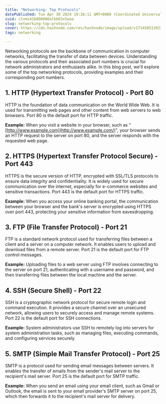 ```yaml
---
title: "Networking: Top Protocols"
datePublished: Tue Apr 30 2024 19:26:11 GMT+0000 (Coordinated Universal Time)
cuid: clvms41b800000albb63x5waa
slug: networking-top-protocols
cover: https://cdn.hashnode.com/res/hashnode/image/upload/v1714505129229/5099ac74-c108-411a-968f-c9efb9ff61a8.jpeg
tags: networking

---
```


Networking protocols are the backbone of communication in computer networks, facilitating the transfer of data between devices. Understanding the various protocols and their associated port numbers is crucial for network administrators and enthusiasts alike. In this blog post, we'll explore some of the top networking protocols, providing examples and their corresponding port numbers.

## **1\. HTTP (Hypertext Transfer Protocol) - Port 80**

HTTP is the foundation of data communication on the World Wide Web. It is used for transmitting web pages and other content from web servers to web browsers. Port 80 is the default port for HTTP traffic.

**Example:** When you visit a website in your browser, such as "[http://www.example.com](http://www.example.com/)", your browser sends an HTTP request to the server on port 80, and the server responds with the requested web page.

## **2\. HTTPS (Hypertext Transfer Protocol Secure) - Port 443**

HTTPS is the secure version of HTTP, encrypted with SSL/TLS protocols to ensure data integrity and confidentiality. It is widely used for secure communication over the internet, especially for e-commerce websites and sensitive transactions. Port 443 is the default port for HTTPS traffic.

**Example:** When you access your online banking portal, the communication between your browser and the bank's server is encrypted using HTTPS over port 443, protecting your sensitive information from eavesdropping.

## **3\. FTP (File Transfer Protocol) - Port 21**

FTP is a standard network protocol used for transferring files between a client and a server on a computer network. It enables users to upload and download files from a remote server. Port 21 is the default port for FTP control messages.

**Example:** Uploading files to a web server using FTP involves connecting to the server on port 21, authenticating with a username and password, and then transferring files between the local machine and the server.

## **4\. SSH (Secure Shell) - Port 22**

SSH is a cryptographic network protocol for secure remote login and command execution. It provides a secure channel over an unsecured network, allowing users to securely access and manage remote systems. Port 22 is the default port for SSH connections.

**Example:** System administrators use SSH to remotely log into servers for system administration tasks, such as managing files, executing commands, and configuring services securely.

## **5\. SMTP (Simple Mail Transfer Protocol) - Port 25**

SMTP is a protocol used for sending email messages between servers. It enables the transfer of emails from the sender's mail server to the recipient's mail server. Port 25 is the default port for SMTP traffic.

**Example:** When you send an email using your email client, such as Gmail or Outlook, the email is sent to your email provider's SMTP server on port 25, which then forwards it to the recipient's mail server for delivery.